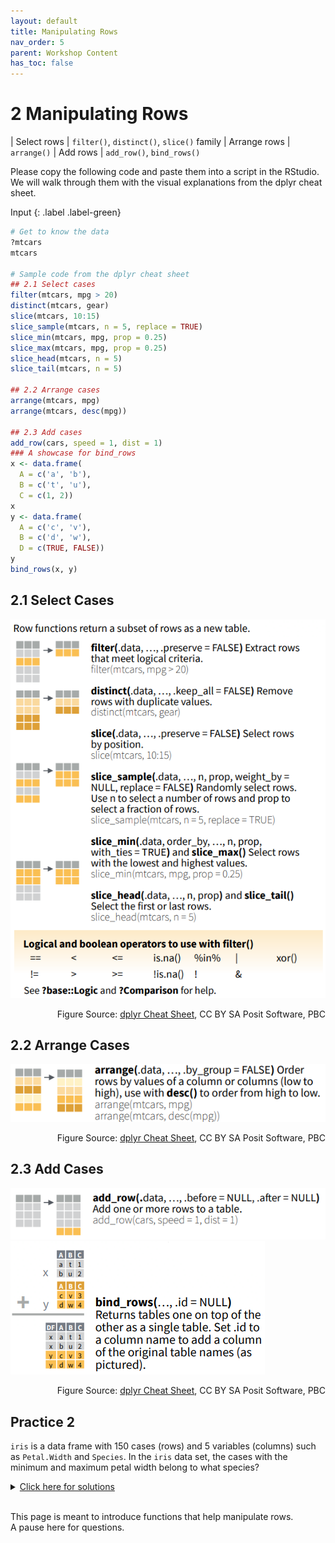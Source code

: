 ```yaml
---
layout: default  
title: Manipulating Rows
nav_order: 5  
parent: Workshop Content  
has_toc: false  
---
```


# 2 Manipulating Rows

| Select rows | `filter()`, `distinct()`, `slice()` family
| Arrange rows | `arrange()`
| Add rows | `add_row()`, `bind_rows()`

Please copy the following code and paste them into a script in the RStudio. We will walk through them with the visual explanations from the dplyr cheat sheet.

Input
{: .label .label-green}
```r
# Get to know the data
?mtcars
mtcars

# Sample code from the dplyr cheat sheet
## 2.1 Select cases
filter(mtcars, mpg > 20)
distinct(mtcars, gear)
slice(mtcars, 10:15)
slice_sample(mtcars, n = 5, replace = TRUE)
slice_min(mtcars, mpg, prop = 0.25)
slice_max(mtcars, mpg, prop = 0.25)
slice_head(mtcars, n = 5)
slice_tail(mtcars, n = 5)

## 2.2 Arrange cases
arrange(mtcars, mpg)
arrange(mtcars, desc(mpg))

## 2.3 Add cases
add_row(cars, speed = 1, dist = 1)
### A showcase for bind_rows
x <- data.frame(
  A = c('a', 'b'), 
  B = c('t', 'u'),
  C = c(1, 2))
x
y <- data.frame(
  A = c('c', 'v'), 
  B = c('d', 'w'),
  D = c(TRUE, FALSE))
y
bind_rows(x, y)
```

## 2.1 Select Cases
![implicit](images/select_cases.png)
<div style="text-align: right">
	<p>Figure Source: <a href="https://raw.githubusercontent.com/rstudio/cheatsheets/main/data-transformation.pdf">dplyr Cheat Sheet</a>, CC BY SA Posit Software, PBC</p>
</div>

## 2.2 Arrange Cases
![implicit](images/arrange_cases.png)
<div style="text-align: right">
	<p>Figure Source: <a href="https://raw.githubusercontent.com/rstudio/cheatsheets/main/data-transformation.pdf">dplyr Cheat Sheet</a>, CC BY SA Posit Software, PBC</p>
</div>

## 2.3 Add Cases
![implicit](images/add_cases.png)
![implicit](images/bind_rows.png)
<div style="text-align: right">
	<p>Figure Source: <a href="https://raw.githubusercontent.com/rstudio/cheatsheets/main/data-transformation.pdf">dplyr Cheat Sheet</a>, CC BY SA Posit Software, PBC</p>
</div>

## Practice 2
`iris` is a data frame with 150 cases (rows) and 5 variables (columns) such as `Petal.Width` and `Species`. In the `iris` data set, the cases with the minimum and maximum petal width belong to what species?
<details>
	<summary><u>Click here for solutions</u></summary>
	<div style="border: thin grey 1px; background-color: #eeebee; padding:15px;">
		<p>
		# solution 1 <br>
		arrange(iris, Petal.Width) <br>
		# solution 2 <br>
		slice_min(iris, Petal.Width, prop = 0.01) <br>
		slice_max(iris, Petal.Width, prop = 0.01) <br>
		 <br>
		# The case with the minimum petal width belongs to setosa. <br>
		# The case with the maximum petal width belongs to virginica.
		</p>
    </div>
</details>
&nbsp;    
&nbsp;    



This page is meant to introduce functions that help manipulate rows.  
A pause here for questions.


